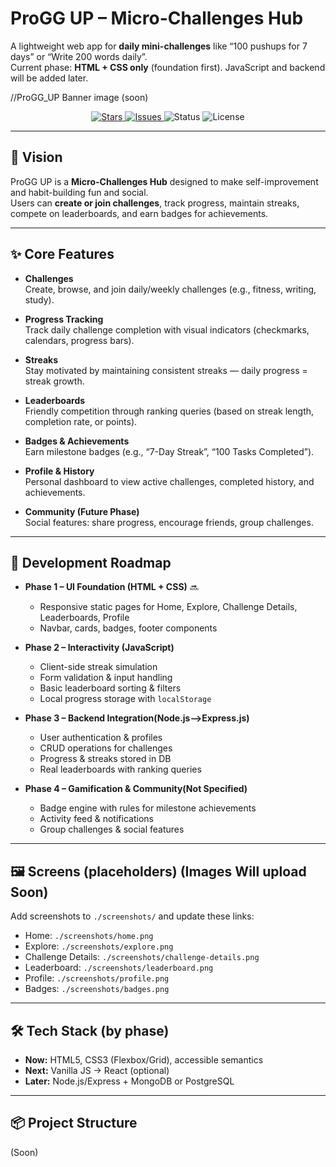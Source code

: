 # ProGG UP – Micro-Challenges Hub

A lightweight web app for **daily mini-challenges** like “100 pushups for 7 days” or “Write 200 words daily”.  
Current phase: **HTML + CSS only** (foundation first). JavaScript and backend will be added later.

//ProGG_UP Banner image (soon)

<p align="center">
  <a href="https://github.com/ZamranAhamed/ProGG_UP/stargazers">
    <img alt="Stars" src="https://img.shields.io/github/stars/zamranahamed/progg_up?style=flat&cacheSeconds=60">
  </a>

  <a href="https://github.com/ZamranAhamed/ProGG_UP/issues">
    <img alt="Issues" src="https://img.shields.io/github/issues/zamranahamed/progg_up?style=flat&cacheSeconds=60">
  </a>

  <img alt="Status" src="https://img.shields.io/badge/status-active-brightgreen">
  <img alt="License" src="https://img.shields.io/badge/license-MIT-blue">
</p>

---

## 🧭 Vision

ProGG UP is a **Micro-Challenges Hub** designed to make self-improvement and habit-building fun and social.  
Users can **create or join challenges**, track progress, maintain streaks, compete on leaderboards, and earn badges for achievements.

---

## ✨ Core Features

- **Challenges**  
  Create, browse, and join daily/weekly challenges (e.g., fitness, writing, study).  

- **Progress Tracking**  
  Track daily challenge completion with visual indicators (checkmarks, calendars, progress bars).  

- **Streaks**  
  Stay motivated by maintaining consistent streaks — daily progress = streak growth.  

- **Leaderboards**  
  Friendly competition through ranking queries (based on streak length, completion rate, or points).  

- **Badges & Achievements**  
  Earn milestone badges (e.g., “7-Day Streak”, “100 Tasks Completed”).  

- **Profile & History**  
  Personal dashboard to view active challenges, completed history, and achievements.  

- **Community (Future Phase)**  
  Social features: share progress, encourage friends, group challenges.

---

## 📌 Development Roadmap

- **Phase 1 – UI Foundation (HTML + CSS)** 🔜 
  - Responsive static pages for Home, Explore, Challenge Details, Leaderboards, Profile  
  - Navbar, cards, badges, footer components  

- **Phase 2 – Interactivity (JavaScript)**   
  - Client-side streak simulation  
  - Form validation & input handling  
  - Basic leaderboard sorting & filters  
  - Local progress storage with `localStorage`  

- **Phase 3 – Backend Integration(Node.js-->Express.js)**  
  - User authentication & profiles  
  - CRUD operations for challenges  
  - Progress & streaks stored in DB  
  - Real leaderboards with ranking queries  

- **Phase 4 – Gamification & Community(Not Specified)**  
  - Badge engine with rules for milestone achievements  
  - Activity feed & notifications  
  - Group challenges & social features  

---

## 🖼️ Screens (placeholders) (Images Will upload Soon)

Add screenshots to `./screenshots/` and update these links:

- Home: `./screenshots/home.png`  
- Explore: `./screenshots/explore.png`  
- Challenge Details: `./screenshots/challenge-details.png`  
- Leaderboard: `./screenshots/leaderboard.png`  
- Profile: `./screenshots/profile.png`  
- Badges: `./screenshots/badges.png`  

---

## 🛠️ Tech Stack (by phase)

- **Now:** HTML5, CSS3 (Flexbox/Grid), accessible semantics  
- **Next:** Vanilla JS → React (optional)  
- **Later:** Node.js/Express + MongoDB or PostgreSQL    

---

## 📦 Project Structure

(Soon)
